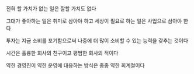 전혀 할 가치가 없는 일은 잘할 가치도 없다

그대가 좋아하는 일은 취미로 삼아야 하고 세상이 필요로 하는 일은 사업으로 삼아야 한다

투자는 지금 소비를 포기함으로써 나중에 더 많이 소비할 수 있는 능력을 갖추는 것이다

시간은 훌륭한 회사의 친구이고 평범한 회사의 적이다

약한 경영진이 약한 운영에 대응하는 방식은 종종 약한 회계철이다


